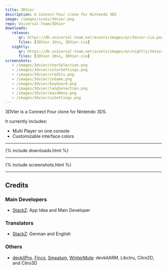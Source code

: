 ```yaml
---
title: 3DVier
description: A Connect-Four clone for Nintendo 3DS
image: /images/icons/3dvier.png
repo: Universal-Team/3DVier
downloads:
   release:
      qr: https://db.universal-team.net/assets/images/qr/3dvier-cia.png
      files: [3DVier.3dsx, 3DVier.cia]
   nightly:
      qr: https://db.universal-team.net/assets/images/qr/nightly/3dvier-cia.png
      files: [3DVier.3dsx, 3DVier.cia]
screenshots:
   - /images/3dvier/charSelection.png
   - /images/3dvier/colorSettings.png
   - /images/3dvier/credits.png
   - /images/3dvier/inGame.png
   - /images/3dvier/keyboard.png
   - /images/3dvier/langSelection.png
   - /images/3dvier/mainMenu.png
   - /images/3dvier/uiSettings.png
---
```


3DVier is a Connect Four clone for Nintendo 3DS.

It currently includes:
- Multi Player on one console
- Customizable interface colors

----

{% include downloads.html %}

----

{% include screenshots.html %}

----

## Credits
### Main Developers
- [StackZ](https://github.com/SuperSaiyajinStackZ): App Idea and Main Developer

### Translators
- [StackZ](https://github.com/SuperSaiyajinStackZ): German and English

### Others
- [devkitPro](https://github.com/devkitPro), [Fincs](https://github.com/fincs), [Smealum](https://github.com/smealum), [WinterMute](https://github.com/WinterMute): devkitARM, Libctru, Citro2D, and Citro3D
